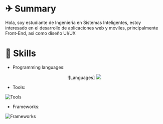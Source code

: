 # ✈ Summary
Hola, soy estudiante de Ingenieria en Sistemas Inteligentes, estoy interesado en el desarrollo de aplicaciones web y moviles, principalmente Front-End, asi como diseño UI/UX

# 📜 Skills

*  Programming languages:

<p align = "center">
    ![Languages]
    <a href = "https://skillicons.dev">
        <img src = "https://skillicons.dev/icons?i=html,css,js,php,c,cs,dart&theme=light&perline=4">
    </a>
</p>


* Tools:

![Tools](https://skillicons.dev/icons?i=vscode,visualstudio,git,github,mysql,sqlite,androidstudio)

* Frameworks:

![Frameworks](https://skillicons.dev/icons?i=react,vue,angular,laravel,flutter,bootstrap,jquery)
